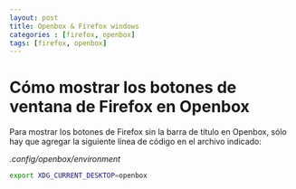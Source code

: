```yaml
---
layout: post
title: Openbox & Firefox windows
categories : [firefox, openbox]
tags: [firefox, openbox]
---
```


# Cómo mostrar los botones de ventana de Firefox en Openbox



Para mostrar los botones de Firefox sin la  barra de título en Openbox, sólo hay que agregar la siguiente línea de código en el archivo indicado:

_.config/openbox/environment_

```bash
export XDG_CURRENT_DESKTOP=openbox
```